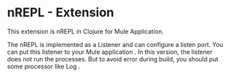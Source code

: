 # nREPL - Extension

This extension is nREPL in Clojure for Mule Application.

The nREPL is implemented as a Listener and can configure a listen port.
You can put this listener to your Mule application .
In this version, the listener does not run the processes. 
But to avoid error during build, you should put some processor like Log .
